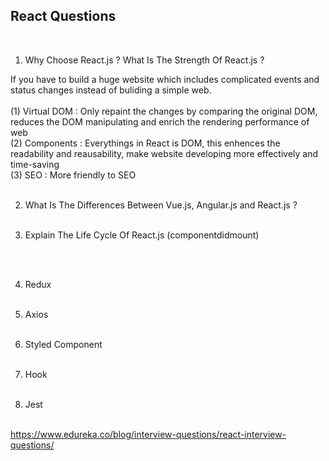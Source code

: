## React Questions
<br/>

1. Why Choose React.js ? What Is The Strength Of React.js ?

If you have to build a huge website which includes complicated events and status changes instead of buliding a simple web.<br /><br/>
(1) Virtual DOM : Only repaint the changes by comparing the original DOM, reduces the DOM manipulating and enrich the rendering performance of web</br>
(2) Components : Everythings in React is DOM, this enhences the readability and reausability, make website developing more effectively and time-saving</br>
(3) SEO : More friendly to SEO
<br/><br/>


2. What Is The Differences Between Vue.js, Angular.js and React.js ?
<br/><br/>

3. Explain The Life Cycle Of React.js (componentdidmount)

<br/><br/>

4. Redux
<br/><br/>

5. Axios
<br/><br/>

6. Styled Component
<br/><br/>

7. Hook
<br/><br/>

8. Jest
<br/><br/>

https://www.edureka.co/blog/interview-questions/react-interview-questions/
